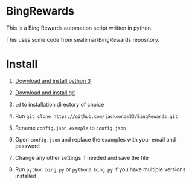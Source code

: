 # BingRewards

This is a Bing Rewards automation script written in python.

This uses some code from sealemar/BingRewards repository.

# Install

1. [Download and install python 3](https://www.python.org/downloads)

2. [Download and install git](https://git-scm.com/downloads)

3. `cd` to installation directory of choice

4. Run `git clone https://github.com/jacksondm33/BingRewards.git`

5. Rename `config.json.example` to `config.json`

6. Open `config.json` and replace the examples with your email and password

7. Change any other settings if needed and save the file

8. Run `python bing.py` or `python3 bing.py` if you have multiple versions installed


